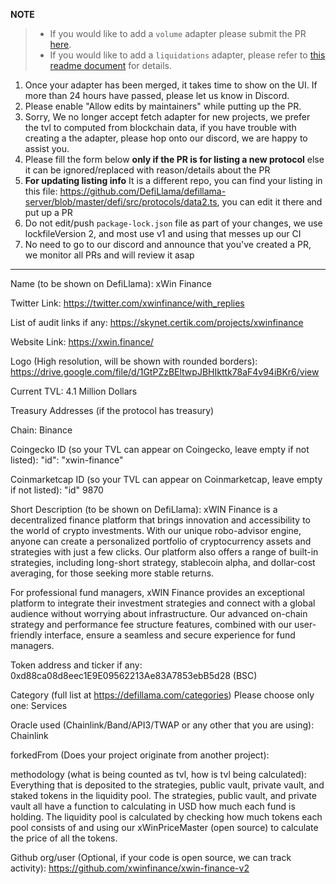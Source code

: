 **NOTE**

> - If you would like to add a `volume` adapter please submit the PR [here](https://github.com/DefiLlama/adapters).
> - If you would like to add a `liquidations` adapter, please refer to [this readme document](https://github.com/DefiLlama/DefiLlama-Adapters/tree/main/liquidations) for details.

1. Once your adapter has been merged, it takes time to show on the UI. If more than 24 hours have passed, please let us know in Discord.
2. Please enable "Allow edits by maintainers" while putting up the PR.
3. Sorry, We no longer accept fetch adapter for new projects, we prefer the tvl to computed from blockchain data, if you have trouble with creating a the adapter, please hop onto our discord, we are happy to assist you.
4. Please fill the form below **only if the PR is for listing a new protocol** else it can be ignored/replaced with reason/details about the PR
5. **For updating listing info** It is a different repo, you can find your listing in this file: https://github.com/DefiLlama/defillama-server/blob/master/defi/src/protocols/data2.ts, you can edit it there and put up a PR
6. Do not edit/push `package-lock.json` file as part of your changes, we use lockfileVersion 2, and most use v1 and using that messes up our CI
7. No need to go to our discord and announce that you've created a PR, we monitor all PRs and will review it asap

---

Name (to be shown on DefiLlama): xWin Finance

Twitter Link: https://twitter.com/xwinfinance/with_replies

List of audit links if any: https://skynet.certik.com/projects/xwinfinance

Website Link: https://xwin.finance/

Logo (High resolution, will be shown with rounded borders): https://drive.google.com/file/d/1GtPZzBEltwpJBHIkttk78aF4v94iBKr6/view

Current TVL: 4.1 Million Dollars

Treasury Addresses (if the protocol has treasury)

Chain: Binance

Coingecko ID (so your TVL can appear on Coingecko, leave empty if not listed): "id": "xwin-finance"

Coinmarketcap ID (so your TVL can appear on Coinmarketcap, leave empty if not listed): "id" 9870

Short Description (to be shown on DefiLlama):
xWIN Finance is a decentralized finance platform that brings innovation and accessibility to the world of crypto investments. With our unique robo-advisor engine, anyone can create a personalized portfolio of cryptocurrency assets and strategies with just a few clicks. Our platform also offers a range of built-in strategies, including long-short strategy, stablecoin alpha, and dollar-cost averaging, for those seeking more stable returns.

For professional fund managers, xWIN Finance provides an exceptional platform to integrate their investment strategies and connect with a global audience without worrying about infrastructure. Our advanced on-chain strategy and performance fee structure features, combined with our user-friendly interface, ensure a seamless and secure experience for fund managers.

Token address and ticker if any: 0xd88ca08d8eec1E9E09562213Ae83A7853ebB5d28 (BSC)

Category (full list at https://defillama.com/categories) Please choose only one: Services

Oracle used (Chainlink/Band/API3/TWAP or any other that you are using): Chainlink

forkedFrom (Does your project originate from another project):

methodology (what is being counted as tvl, how is tvl being calculated):
Everything that is deposited to the strategies, public vault, private vault, and staked tokens in the liquidity pool.
The strategies, public vault, and private vault all have a function to calculating in USD how much each fund is holding.
The liquidity pool is calculated by checking how much tokens each pool consists of and using our xWinPriceMaster (open source) to calculate the price of all the tokens.

Github org/user (Optional, if your code is open source, we can track activity): https://github.com/xwinfinance/xwin-finance-v2
